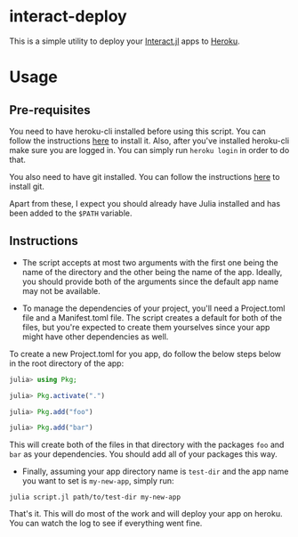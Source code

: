# interact-deploy

This is a simple utility to deploy your
[Interact.jl](https://github.com/JuliaGizmos/Interact.jl) apps to
[Heroku](https://heroku.com).

# Usage

## Pre-requisites

You need to have heroku-cli installed before using this script. You can follow
the instructions
[here](https://devcenter.heroku.com/articles/heroku-cli#download-and-install)
to install it. Also, after you've installed heroku-cli make sure you are logged
in. You can simply run `heroku login` in order to do that.

You also need to have git installed. You can follow the instructions
[here](https://www.atlassian.com/git/tutorials/install-git) to install git.

Apart from these, I expect you should already have Julia installed and has
been added to the `$PATH` variable.

## Instructions

* The script accepts at most two arguments with the first one being the
name of the directory and the other being the name of the app. Ideally, you
should provide both of the arguments since the default app name may not be
available.

* To manage the dependencies of your project, you'll need a Project.toml file
and a Manifest.toml file. The script creates a default for both of the files,
but you're expected to create them yourselves since your app might have other
dependencies as well.

To create a new Project.toml for you app, do follow the below steps below in the
root directory of the app:
```jl
julia> using Pkg;

julia> Pkg.activate(".")

julia> Pkg.add("foo")

julia> Pkg.add("bar")
```

This will create both of the files in that directory with the packages `foo`
and `bar` as your dependencies. You should add all of your packages this way.

* Finally, assuming your app directory name is `test-dir` and the app name you
want to set is `my-new-app`, simply run:

```
julia script.jl path/to/test-dir my-new-app
```

That's it. This will do most of the work and will deploy your app on heroku.
You can watch the log to see if everything went fine.
